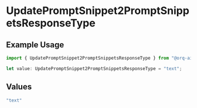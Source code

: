 # UpdatePromptSnippet2PromptSnippetsResponseType

## Example Usage

```typescript
import { UpdatePromptSnippet2PromptSnippetsResponseType } from "@orq-ai/node/models/operations";

let value: UpdatePromptSnippet2PromptSnippetsResponseType = "text";
```

## Values

```typescript
"text"
```